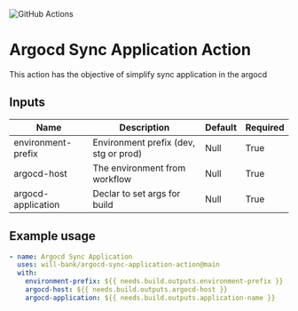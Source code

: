 <img alt="GitHub Actions" src="https://img.shields.io/badge/github%20actions%20-%232671E5.svg?&style=for-the-badge&logo=github%20actions&logoColor=white"/>

# Argocd Sync Application Action
This action has the objective of simplify sync application in the argocd

## Inputs

| Name | Description | Default | Required |
|--- |--- |--- | --- |
| environment-prefix | Environment prefix (dev, stg or prod) | Null | True |
| argocd-host | The environment from workflow | Null | True |
| argocd-application | Declar to set args for build | Null | True |

## Example usage

```yaml
- name: Argocd Sync Application
  uses: will-bank/argocd-sync-application-action@main
  with:
    environment-prefix: ${{ needs.build.outputs.environment-prefix }}
    argocd-host: ${{ needs.build.outputs.argocd-host }}
    argocd-application: ${{ needs.build.outputs.application-name }}
```
